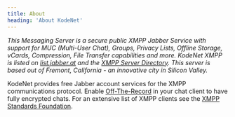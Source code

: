 ```yaml
---
title: About
heading: 'About KodeNet'
---
```


_This Messaging Server is a secure public XMPP Jabber Service with support for MUC (Multi-User Chat), Groups, Privacy Lists, Offline Storage, vCards, Compression, File Transfer capabilities and more. KodeNet XMPP is listed on [list.jabber.at](https://list.jabber.at/) and the [XMPP Server Directory](https://xmpp.net/directory.php). This server is based out of Fremont, California - an innovative city in Silicon Valley._

KodeNet provides free Jabber account services for the XMPP communications protocol. Enable [Off-The-Record](https://otr.cypherpunks.ca/) in your chat client to have fully encrypted chats. For an extensive list of XMPP clients see the [XMPP Standards Foundation](https://xmpp.org/software/clients.html).